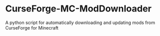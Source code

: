 # CurseForge-MC-ModDownloader
A python script for automatically downloading and updating mods from CurseForge for Minecraft
